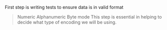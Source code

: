 First step is writing tests to ensure data is in valid format 
> Numeric
> Alphanumeric
> Byte mode
This step is essential in helping to decide what type of encoding we will be using.


